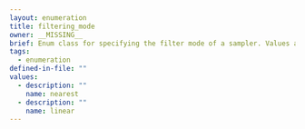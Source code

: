 ```yaml
---
layout: enumeration
title: filtering_mode
owner: __MISSING__
brief: Enum class for specifying the filter mode of a sampler. Values are hard coded to match those of OpenCL in order to allow a simple cast when converting.
tags:
  - enumeration
defined-in-file: ""
values:
  - description: ""
    name: nearest
  - description: ""
    name: linear
---
```

